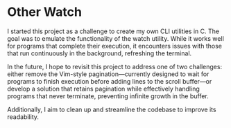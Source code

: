 # Other Watch

I started this project as a challenge to create my own CLI utilities in C. The goal was to emulate the functionality of the watch utility. 
While it works well for programs that complete their execution, it encounters issues with those that run continuously in the background, refreshing the terminal.

In the future, I hope to revisit this project to address one of two challenges: either remove the Vim-style pagination—currently designed to wait for programs to finish 
execution before adding lines to the scroll buffer—or develop a solution that retains pagination while effectively handling programs 
that never terminate, preventing infinite growth in the buffer.

Additionally, I aim to clean up and streamline the codebase to improve its readability.
